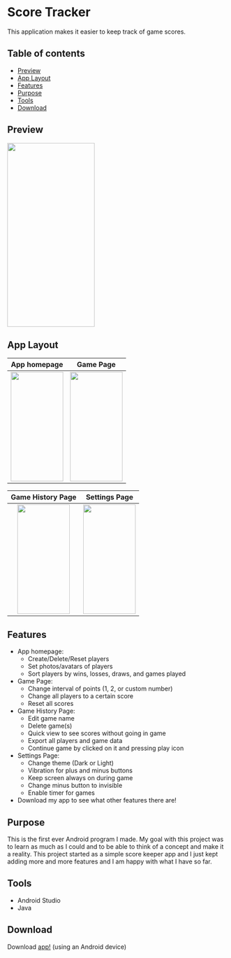 # Score Tracker

This application makes it easier to keep track of game scores.

## Table of contents
* [Preview](#preview)
* [App Layout](#app-layout)
* [Features](#features)
* [Purpose](#purpose)
* [Tools](#tools)
* [Download](#download)

## Preview

<img src="score-tracker-gif.gif" width="200" height="420"/>

## App Layout

App homepage |  Game Page |
:-------------------------:|:-------------------------:|
<img src="https://user-images.githubusercontent.com/33325959/103323002-9b860980-49f5-11eb-8dd0-17d2942dc56a.png" width="120" height="250"/> | <img src="https://user-images.githubusercontent.com/33325959/103323004-9e80fa00-49f5-11eb-958b-4a5a002067e6.png" width="120" height="250"/>



Game History Page | Settings Page 
:-------------------------:|:-------------------------:|
<img src="https://user-images.githubusercontent.com/33325959/103323006-a0e35400-49f5-11eb-8592-ad05d7dd9cef.png" width="120" height="250"/> | <img src="https://user-images.githubusercontent.com/33325959/103323008-a345ae00-49f5-11eb-8b90-10dedf19fed0.png" width="120" height="250"/>

## Features

* App homepage: 
	* Create/Delete/Reset players
	* Set photos/avatars of players
	* Sort players by wins, losses, draws, and games played
* Game Page: 
	* Change interval of points (1, 2, or custom number)
	* Change all players to a certain score
	* Reset all scores
* Game History Page: 
	* Edit game name
	* Delete game(s) 
	* Quick view to see scores without going in game
	* Export all players and game data
	* Continue game by clicked on it and pressing play icon
* Settings Page:
	* Change theme (Dark or Light)
	* Vibration for plus and minus buttons
	* Keep screen always on during game
	* Change minus button to invisible
	* Enable timer for games
* Download my app to see what other features there are!

## Purpose
This is the first ever Android program I made. My goal with this project was to learn as much as I could and to be able to 
think of a concept and make it a reality. This project started as a simple score keeper app and I just kept adding more and more 
features and I am happy with what I have so far. 
	
## Tools
* Android Studio
* Java

## Download

Download [app!](https://play.google.com/store/apps/details?id=com.akapps.scoretrackerv47&hl=en_US&gl=US) (using an Android device)
